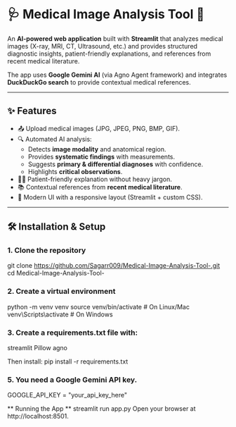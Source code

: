 # 🩺 Medical Image Analysis Tool 🔬

An **AI-powered web application** built with **Streamlit** that analyzes medical images (X-ray, MRI, CT, Ultrasound, etc.) and provides structured diagnostic insights, patient-friendly explanations, and references from recent medical literature.  

The app uses **Google Gemini AI** (via Agno Agent framework) and integrates **DuckDuckGo search** to provide contextual medical references.

---

## ✨ Features

- 📤 Upload medical images (JPG, JPEG, PNG, BMP, GIF).  
- 🔍 Automated AI analysis:
  - Detects **image modality** and anatomical region.  
  - Provides **systematic findings** with measurements.  
  - Suggests **primary & differential diagnoses** with confidence.  
  - Highlights **critical observations**.  
- 🧑‍⚕️ Patient-friendly explanation without heavy jargon.  
- 📚 Contextual references from **recent medical literature**.  
- 🎨 Modern UI with a responsive layout (Streamlit + custom CSS).  

---

## 🛠 Installation & Setup

### 1. Clone the repository
git clone https://github.com/Sagarr009/Medical-Image-Analysis-Tool-.git
cd Medical-Image-Analysis-Tool-

### 2. Create a virtual environment
python -m venv venv
source venv/bin/activate   # On Linux/Mac
venv\Scripts\activate      # On Windows

### 3. Create a requirements.txt file with:
streamlit
Pillow
agno

Then install:
pip install -r requirements.txt

### 5. You need a Google Gemini API key.
GOOGLE_API_KEY = "your_api_key_here"

** Running the App
** streamlit run app.py
 Open your browser at http://localhost:8501.



